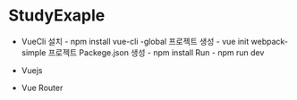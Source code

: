 # StudyExaple


* VueCli
설치 - npm install vue-cli -global
프로젝트 생성 - vue init webpack-simple
프로젝트 Packege.json 생성 - npm install
Run                       - npm run dev 


* Vuejs
<script src="https://cdn.jsdelivr.net/npm/vue@2.5.2/dist/vue.js"></script>


* Vue Router
<script src="https://unpkg.com/vue-router@3.0.1/dist/vue-router.js"></script>